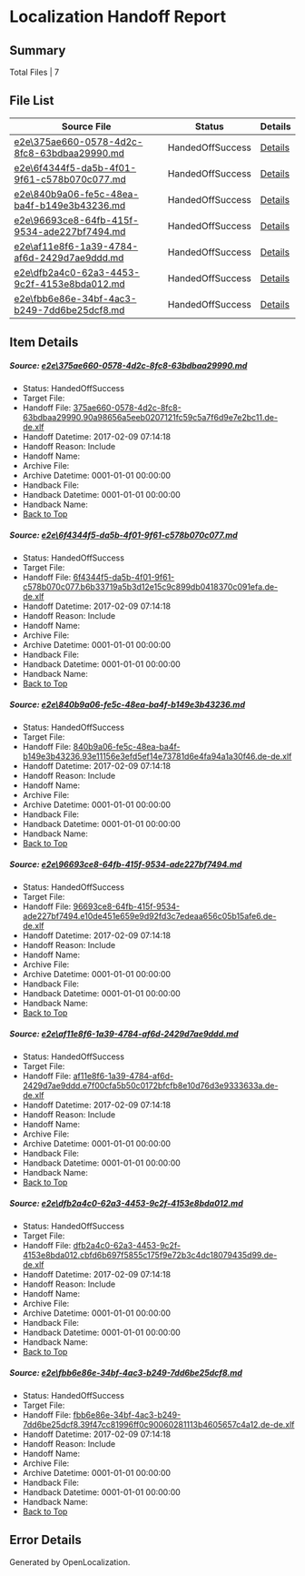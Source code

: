 # <a name='report-top'></a> Localization Handoff Report

## Summary
 Total Files | 7

## File List
 Source File | Status | Details 
 ----------- | ------ | ------- 
 [e2e\375ae660-0578-4d2c-8fc8-63bdbaa29990.md](https://github.com/OpenLocalizationTestOrg/ol-test0/blob/8780e4c6685334059b39db5fd265be5a734d4b97/e2e/375ae660-0578-4d2c-8fc8-63bdbaa29990.md) | HandedOffSuccess | [Details](#82876f5998b3c808051cb9f61d2fe8815e029e8b1)
 [e2e\6f4344f5-da5b-4f01-9f61-c578b070c077.md](https://github.com/OpenLocalizationTestOrg/ol-test0/blob/8780e4c6685334059b39db5fd265be5a734d4b97/e2e/6f4344f5-da5b-4f01-9f61-c578b070c077.md) | HandedOffSuccess | [Details](#deb5acf05edbb366fe90b705b8c6380e6bd762102)
 [e2e\840b9a06-fe5c-48ea-ba4f-b149e3b43236.md](https://github.com/OpenLocalizationTestOrg/ol-test0/blob/8780e4c6685334059b39db5fd265be5a734d4b97/e2e/840b9a06-fe5c-48ea-ba4f-b149e3b43236.md) | HandedOffSuccess | [Details](#313a3443a41f99fa2a1cbb2048f6e8e88cb8124e3)
 [e2e\96693ce8-64fb-415f-9534-ade227bf7494.md](https://github.com/OpenLocalizationTestOrg/ol-test0/blob/8780e4c6685334059b39db5fd265be5a734d4b97/e2e/96693ce8-64fb-415f-9534-ade227bf7494.md) | HandedOffSuccess | [Details](#31349f255c00e0c50c9b91888d25a47de5e9786e4)
 [e2e\af11e8f6-1a39-4784-af6d-2429d7ae9ddd.md](https://github.com/OpenLocalizationTestOrg/ol-test0/blob/8780e4c6685334059b39db5fd265be5a734d4b97/e2e/af11e8f6-1a39-4784-af6d-2429d7ae9ddd.md) | HandedOffSuccess | [Details](#6179c14f8f35296203e55bb795f20faa7f255a415)
 [e2e\dfb2a4c0-62a3-4453-9c2f-4153e8bda012.md](https://github.com/OpenLocalizationTestOrg/ol-test0/blob/8780e4c6685334059b39db5fd265be5a734d4b97/e2e/dfb2a4c0-62a3-4453-9c2f-4153e8bda012.md) | HandedOffSuccess | [Details](#3a24d489ecf74e890cd5f849948aab393e7106e96)
 [e2e\fbb6e86e-34bf-4ac3-b249-7dd6be25dcf8.md](https://github.com/OpenLocalizationTestOrg/ol-test0/blob/8780e4c6685334059b39db5fd265be5a734d4b97/e2e/fbb6e86e-34bf-4ac3-b249-7dd6be25dcf8.md) | HandedOffSuccess | [Details](#2c0a7e7603c8d351255d347acc37a1c3b80005987)

## Item Details
##### <a name='82876f5998b3c808051cb9f61d2fe8815e029e8b1'></a> Source: [e2e\375ae660-0578-4d2c-8fc8-63bdbaa29990.md](https://github.com/OpenLocalizationTestOrg/ol-test0/blob/8780e4c6685334059b39db5fd265be5a734d4b97/e2e/375ae660-0578-4d2c-8fc8-63bdbaa29990.md)
* Status: HandedOffSuccess
* Target File: 
* Handoff File: [375ae660-0578-4d2c-8fc8-63bdbaa29990.90a98656a5eeb0207121fc59c5a7f6d9e7e2bc11.de-de.xlf](https://github.com/OpenLocalizationTestOrg/ol-test0-handoff/blob/c42499739db396084dc5552c190d99797271398a/ol-handoff/OpenLocalizationTestOrg/ol-test0-dede/shujia/ht/375ae660-0578-4d2c-8fc8-63bdbaa29990.90a98656a5eeb0207121fc59c5a7f6d9e7e2bc11.de-de.xlf)
* Handoff Datetime: 2017-02-09 07:14:18
* Handoff Reason: Include
* Handoff Name: 
* Archive File: 
* Archive Datetime: 0001-01-01 00:00:00
* Handback File: 
* Handback Datetime: 0001-01-01 00:00:00
* Handback Name: 
* [Back to Top](#report-top)

##### <a name='deb5acf05edbb366fe90b705b8c6380e6bd762102'></a> Source: [e2e\6f4344f5-da5b-4f01-9f61-c578b070c077.md](https://github.com/OpenLocalizationTestOrg/ol-test0/blob/8780e4c6685334059b39db5fd265be5a734d4b97/e2e/6f4344f5-da5b-4f01-9f61-c578b070c077.md)
* Status: HandedOffSuccess
* Target File: 
* Handoff File: [6f4344f5-da5b-4f01-9f61-c578b070c077.b6b33719a5b3d12e15c9c899db0418370c091efa.de-de.xlf](https://github.com/OpenLocalizationTestOrg/ol-test0-handoff/blob/c42499739db396084dc5552c190d99797271398a/ol-handoff/OpenLocalizationTestOrg/ol-test0-dede/shujia/ht/6f4344f5-da5b-4f01-9f61-c578b070c077.b6b33719a5b3d12e15c9c899db0418370c091efa.de-de.xlf)
* Handoff Datetime: 2017-02-09 07:14:18
* Handoff Reason: Include
* Handoff Name: 
* Archive File: 
* Archive Datetime: 0001-01-01 00:00:00
* Handback File: 
* Handback Datetime: 0001-01-01 00:00:00
* Handback Name: 
* [Back to Top](#report-top)

##### <a name='313a3443a41f99fa2a1cbb2048f6e8e88cb8124e3'></a> Source: [e2e\840b9a06-fe5c-48ea-ba4f-b149e3b43236.md](https://github.com/OpenLocalizationTestOrg/ol-test0/blob/8780e4c6685334059b39db5fd265be5a734d4b97/e2e/840b9a06-fe5c-48ea-ba4f-b149e3b43236.md)
* Status: HandedOffSuccess
* Target File: 
* Handoff File: [840b9a06-fe5c-48ea-ba4f-b149e3b43236.93e11156e3efd5ef14e73781d6e4fa94a1a30f46.de-de.xlf](https://github.com/OpenLocalizationTestOrg/ol-test0-handoff/blob/c42499739db396084dc5552c190d99797271398a/ol-handoff/OpenLocalizationTestOrg/ol-test0-dede/shujia/ht/840b9a06-fe5c-48ea-ba4f-b149e3b43236.93e11156e3efd5ef14e73781d6e4fa94a1a30f46.de-de.xlf)
* Handoff Datetime: 2017-02-09 07:14:18
* Handoff Reason: Include
* Handoff Name: 
* Archive File: 
* Archive Datetime: 0001-01-01 00:00:00
* Handback File: 
* Handback Datetime: 0001-01-01 00:00:00
* Handback Name: 
* [Back to Top](#report-top)

##### <a name='31349f255c00e0c50c9b91888d25a47de5e9786e4'></a> Source: [e2e\96693ce8-64fb-415f-9534-ade227bf7494.md](https://github.com/OpenLocalizationTestOrg/ol-test0/blob/8780e4c6685334059b39db5fd265be5a734d4b97/e2e/96693ce8-64fb-415f-9534-ade227bf7494.md)
* Status: HandedOffSuccess
* Target File: 
* Handoff File: [96693ce8-64fb-415f-9534-ade227bf7494.e10de451e659e9d92fd3c7edeaa656c05b15afe6.de-de.xlf](https://github.com/OpenLocalizationTestOrg/ol-test0-handoff/blob/c42499739db396084dc5552c190d99797271398a/ol-handoff/OpenLocalizationTestOrg/ol-test0-dede/shujia/ht/96693ce8-64fb-415f-9534-ade227bf7494.e10de451e659e9d92fd3c7edeaa656c05b15afe6.de-de.xlf)
* Handoff Datetime: 2017-02-09 07:14:18
* Handoff Reason: Include
* Handoff Name: 
* Archive File: 
* Archive Datetime: 0001-01-01 00:00:00
* Handback File: 
* Handback Datetime: 0001-01-01 00:00:00
* Handback Name: 
* [Back to Top](#report-top)

##### <a name='6179c14f8f35296203e55bb795f20faa7f255a415'></a> Source: [e2e\af11e8f6-1a39-4784-af6d-2429d7ae9ddd.md](https://github.com/OpenLocalizationTestOrg/ol-test0/blob/8780e4c6685334059b39db5fd265be5a734d4b97/e2e/af11e8f6-1a39-4784-af6d-2429d7ae9ddd.md)
* Status: HandedOffSuccess
* Target File: 
* Handoff File: [af11e8f6-1a39-4784-af6d-2429d7ae9ddd.e7f00cfa5b50c0172bfcfb8e10d76d3e9333633a.de-de.xlf](https://github.com/OpenLocalizationTestOrg/ol-test0-handoff/blob/c42499739db396084dc5552c190d99797271398a/ol-handoff/OpenLocalizationTestOrg/ol-test0-dede/shujia/ht/af11e8f6-1a39-4784-af6d-2429d7ae9ddd.e7f00cfa5b50c0172bfcfb8e10d76d3e9333633a.de-de.xlf)
* Handoff Datetime: 2017-02-09 07:14:18
* Handoff Reason: Include
* Handoff Name: 
* Archive File: 
* Archive Datetime: 0001-01-01 00:00:00
* Handback File: 
* Handback Datetime: 0001-01-01 00:00:00
* Handback Name: 
* [Back to Top](#report-top)

##### <a name='3a24d489ecf74e890cd5f849948aab393e7106e96'></a> Source: [e2e\dfb2a4c0-62a3-4453-9c2f-4153e8bda012.md](https://github.com/OpenLocalizationTestOrg/ol-test0/blob/8780e4c6685334059b39db5fd265be5a734d4b97/e2e/dfb2a4c0-62a3-4453-9c2f-4153e8bda012.md)
* Status: HandedOffSuccess
* Target File: 
* Handoff File: [dfb2a4c0-62a3-4453-9c2f-4153e8bda012.cbfd6b697f5855c175f9e72b3c4dc18079435d99.de-de.xlf](https://github.com/OpenLocalizationTestOrg/ol-test0-handoff/blob/c42499739db396084dc5552c190d99797271398a/ol-handoff/OpenLocalizationTestOrg/ol-test0-dede/shujia/ht/dfb2a4c0-62a3-4453-9c2f-4153e8bda012.cbfd6b697f5855c175f9e72b3c4dc18079435d99.de-de.xlf)
* Handoff Datetime: 2017-02-09 07:14:18
* Handoff Reason: Include
* Handoff Name: 
* Archive File: 
* Archive Datetime: 0001-01-01 00:00:00
* Handback File: 
* Handback Datetime: 0001-01-01 00:00:00
* Handback Name: 
* [Back to Top](#report-top)

##### <a name='2c0a7e7603c8d351255d347acc37a1c3b80005987'></a> Source: [e2e\fbb6e86e-34bf-4ac3-b249-7dd6be25dcf8.md](https://github.com/OpenLocalizationTestOrg/ol-test0/blob/8780e4c6685334059b39db5fd265be5a734d4b97/e2e/fbb6e86e-34bf-4ac3-b249-7dd6be25dcf8.md)
* Status: HandedOffSuccess
* Target File: 
* Handoff File: [fbb6e86e-34bf-4ac3-b249-7dd6be25dcf8.39f47cc81996ff0c90060281113b4605657c4a12.de-de.xlf](https://github.com/OpenLocalizationTestOrg/ol-test0-handoff/blob/c42499739db396084dc5552c190d99797271398a/ol-handoff/OpenLocalizationTestOrg/ol-test0-dede/shujia/ht/fbb6e86e-34bf-4ac3-b249-7dd6be25dcf8.39f47cc81996ff0c90060281113b4605657c4a12.de-de.xlf)
* Handoff Datetime: 2017-02-09 07:14:18
* Handoff Reason: Include
* Handoff Name: 
* Archive File: 
* Archive Datetime: 0001-01-01 00:00:00
* Handback File: 
* Handback Datetime: 0001-01-01 00:00:00
* Handback Name: 
* [Back to Top](#report-top)


## Error Details

Generated by OpenLocalization.
